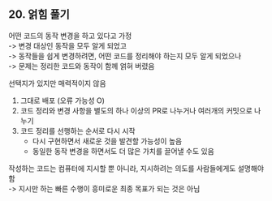 ## 20. 얽힘 풀기

어떤 코드의 동작 변경을 하고 있다고 가정  
-> 변경 대상인 동작을 모두 알게 되었고  
-> 동작들을 쉽게 변경하려면, 어떤 코드를 정리해야 하는지 모두 알게 되었으나  
-> 문제는 정리한 코드와 동작이 함께 얽혀 버렸음


선택지가 있지만 매력적이지 않음  
1. 그대로 배포 (오류 가능성 O)  
2. 코드 정리와 변경 사항을 별도의 하나 이상의 PR로 나누거나 여러개의 커밋으로 나누기  
3. 코드 정리를 선행하는 순서로 다시 시작
    - 다시 구현하면서 새로운 것을 발견할 가능성이 높음  
    - 동일한 동작 변경을 하면서도 더 많은 가치를 끌어낼 수도 있음


작성하는 코드는 컴퓨터에 지시할 뿐 아니라, 지시하려는 의도를 사람들에게도 설명해야 함  
-> 지시만 하는 빠른 수행이 흥미로운 최종 목표가 되는 것은 아님  
